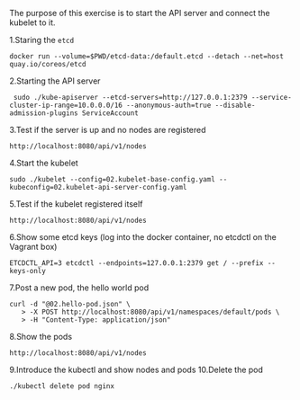 The purpose of this exercise is to start the API server and connect the kubelet to it.

1.Staring the `etcd`

````
docker run --volume=$PWD/etcd-data:/default.etcd --detach --net=host quay.io/coreos/etcd
````

2.Starting the API server

````
 sudo ./kube-apiserver --etcd-servers=http://127.0.0.1:2379 --service-cluster-ip-range=10.0.0.0/16 --anonymous-auth=true --disable-admission-plugins ServiceAccount 
````

3.Test if the server is up and no nodes are registered

````
http://localhost:8080/api/v1/nodes
````

4.Start the kubelet

````
sudo ./kubelet --config=02.kubelet-base-config.yaml --kubeconfig=02.kubelet-api-server-config.yaml
````

5.Test if the kubelet registered itself

````
http://localhost:8080/api/v1/nodes
````

6.Show some etcd keys (log into the docker container, no etcdctl on the Vagrant box)

````
ETCDCTL_API=3 etcdctl --endpoints=127.0.0.1:2379 get / --prefix --keys-only
````

7.Post a new pod, the hello world pod

```
curl -d "@02.hello-pod.json" \
   > -X POST http://localhost:8080/api/v1/namespaces/default/pods \
   > -H "Content-Type: application/json"
```

8.Show the pods
````
http://localhost:8080/api/v1/nodes
````

9.Introduce the kubectl and show nodes and pods
10.Delete the pod
```
./kubectl delete pod nginx
```
